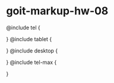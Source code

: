# goit-markup-hw-08


@include tel {
  
}
@include tablet {

}
@include desktop {

}
@include tel-max {

}
